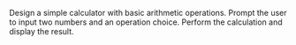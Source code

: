  Design a simple calculator with basic arithmetic operations.
<be> Prompt the user to input two numbers and an operation choice.
 Perform the calculation and display the result.
